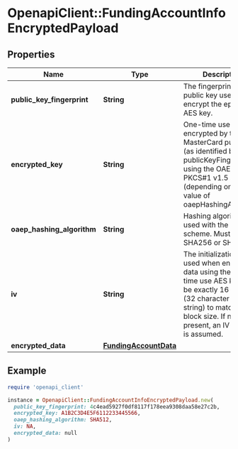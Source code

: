 # OpenapiClient::FundingAccountInfoEncryptedPayload

## Properties

| Name | Type | Description | Notes |
| ---- | ---- | ----------- | ----- |
| **public_key_fingerprint** | **String** | The fingerprint of the public key used to encrypt the ephemeral AES key.  | [optional] |
| **encrypted_key** | **String** | One-time use AES key encrypted by the MasterCard public key (as identified by publicKeyFingerprint) using the OAEP or PKCS#1 v1.5 scheme (depending on the value of oaepHashingAlgorithm.  | [optional] |
| **oaep_hashing_algorithm** | **String** | Hashing algorithm used with the OAEP scheme. Must be either SHA256 or SHA512.  | [optional] |
| **iv** | **String** | The initialization vector used when encrypting data using the one-time use AES key. Must be exactly 16 bytes (32 character hex string) to match the block size. If not present, an IV of zero is assumed.  | [optional] |
| **encrypted_data** | [**FundingAccountData**](FundingAccountData.md) |  | [optional] |

## Example

```ruby
require 'openapi_client'

instance = OpenapiClient::FundingAccountInfoEncryptedPayload.new(
  public_key_fingerprint: 4c4ead5927f0df8117f178eea9308daa58e27c2b,
  encrypted_key: A1B2C3D4E5F6112233445566,
  oaep_hashing_algorithm: SHA512,
  iv: NA,
  encrypted_data: null
)
```

